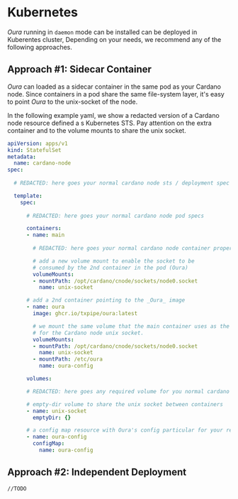 # Kubernetes

_Oura_ running in `daemon` mode can be installed can be deployed in Kuberentes cluster, Depending on your needs, we recommend any of the following approaches.

## Approach #1: Sidecar Container

_Oura_ can loaded as a sidecar container in the same pod as your Cardano node. Since containers in a pod share the same file-system layer, it's easy to point _Oura_ to the unix-socket of the node.

In the following example yaml, we show a redacted version of a Cardano node resource defined a s Kubernetes STS. Pay attention on the extra container and to the volume mounts to share the unix socket.

```yaml
apiVersion: apps/v1
kind: StatefulSet
metadata:
  name: cardano-node
spec:
  
  # REDACTED: here goes your normal cardano node sts / deployment spec

  template:
    spec:
      
      # REDACTED: here goes your normal cardano node pod specs

      containers:
      - name: main
        
        # REDACTED: here goes your normal cardano node container properties

        # add a new volume mount to enable the socket to be
        # consumed by the 2nd container in the pod (Oura)
        volumeMounts:
        - mountPath: /opt/cardano/cnode/sockets/node0.socket
          name: unix-socket

      # add a 2nd container pointing to the _Oura_ image
      - name: oura
        image: ghcr.io/txpipe/oura:latest

        # we mount the same volume that the main container uses as the source
        # for the Cardano node unix socket.
        volumeMounts:
        - mountPath: /opt/cardano/cnode/sockets/node0.socket
          name: unix-socket
        - mountPath: /etc/oura
          name: oura-config

      volumes:

      # REDACTED: here goes any required volume for you normal cardano node setup

      # empty-dir volume to share the unix socket between containers
      - name: unix-socket
        emptyDir: {}

      # a config map resource with Oura's config particular for your requirements
      - name: oura-config
        configMap:
          name: oura-config
```


## Approach #2: Independent Deployment

```
//TODO
```